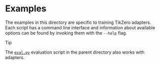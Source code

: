# Examples
The examples in this directory are specific to training TikZero adapters. Each
script has a command line interface and information about available options can
be found by invoking them with the `--help` flag.

> [!TIP]
> The [`eval.py`](../eval.py) evaluation script in the parent directory also
> works with adapters.
